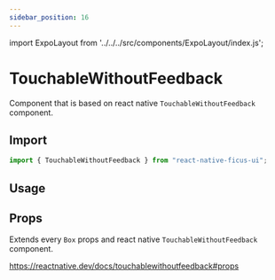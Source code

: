 ```yaml
---
sidebar_position: 16
---
```


import ExpoLayout from '../../../src/components/ExpoLayout/index.js';

# TouchableWithoutFeedback

Component that is based on react native `TouchableWithoutFeedback` component.

## Import

```js
import { TouchableWithoutFeedback } from "react-native-ficus-ui";
```

## Usage

<ExpoLayout id="touchable-without-feedback" />

## Props

Extends every `Box` props and react native `TouchableWithoutFeedback` component.

https://reactnative.dev/docs/touchablewithoutfeedback#props
